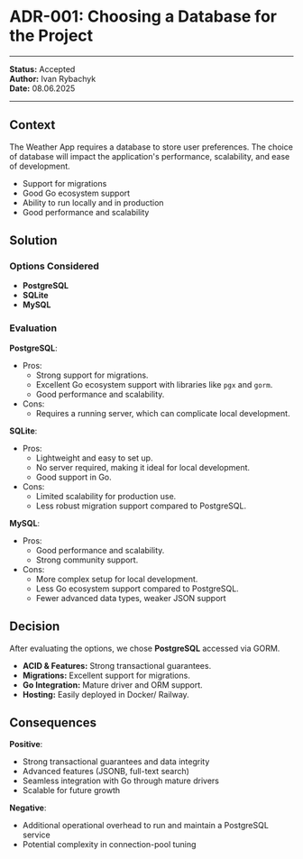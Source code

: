 # ADR-001: Choosing a Database for the Project

--- 

**Status:** Accepted   
**Author:** Ivan Rybachyk   
**Date:** 08.06.2025  

---

## Context

The Weather App requires a database to store user preferences.
The choice of database will impact the application's performance, scalability, and ease of development.
 - Support for migrations
 - Good Go ecosystem support
 - Ability to run locally and in production
 - Good performance and scalability

## Solution

### Options Considered
- **PostgreSQL**
- **SQLite**
- **MySQL**

### Evaluation

**PostgreSQL**: 
- Pros: 
  - Strong support for migrations.
  - Excellent Go ecosystem support with libraries like `pgx` and `gorm`.
  - Good performance and scalability.
- Cons: 
  - Requires a running server, which can complicate local development.

**SQLite**:
- Pros: 
  - Lightweight and easy to set up.
  - No server required, making it ideal for local development.
  - Good support in Go.
- Cons:
  - Limited scalability for production use.
  - Less robust migration support compared to PostgreSQL.

**MySQL**:
- Pros:
  - Good performance and scalability.
  - Strong community support.
- Cons:
  - More complex setup for local development.
  - Less Go ecosystem support compared to PostgreSQL.
  - Fewer advanced data types, weaker JSON support

## Decision
After evaluating the options, we chose **PostgreSQL** accessed via GORM.

- **ACID & Features:** Strong transactional guarantees.
- **Migrations:** Excellent support for migrations.
- **Go Integration:** Mature driver and ORM support.
- **Hosting:** Easily deployed in Docker/ Railway.

## Consequences

**Positive**:
- Strong transactional guarantees and data integrity
- Advanced features (JSONB, full-text search)
- Seamless integration with Go through mature drivers
- Scalable for future growth

**Negative**:
- Additional operational overhead to run and maintain a PostgreSQL service
- Potential complexity in connection-pool tuning